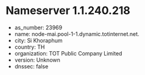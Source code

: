 # Nameserver 1.1.240.218

* as_number: 23969
* name: node-mai.pool-1-1.dynamic.totinternet.net.
* city: Si Khoraphum
* country: TH
* organization: TOT Public Company Limited
* version: Unknown
* dnssec: false

